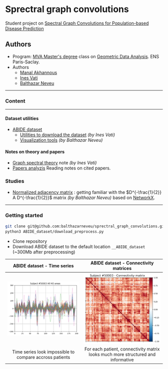 # Sprectral graph convolutions
Student project on [Spectral Graph Convolutions for Population-based Disease Prediction](https://arxiv.org/abs/1703.03020)

## Authors
- Program: [MVA Master's degree](https://www.master-mva.com/) class on [Geometric Data Analysis](https://www.jeanfeydy.com/Teaching/index.html). ENS Paris-Saclay.
- Authors
    - [Manal Akhannous](https://github.com/ManalAkh)
    - [Ines Vati](https://github.com/InesVATI)
    - [Balthazar Neveu](https://github.com/balthazarneveu)




-----------

### Content


-----------

#### Dataset utilities
- [ABIDE dataset](/ABIDE_dataset/) 
  - [Utilities to download the dataset](/ABIDE_dataset/download_preprocess.py) *(by Ines Vati)* 
  - [Visualization tools](/ABIDE_dataset/visualize_data.ipynb)  *(by Balthazar Neveu)*


#### Notes on theory and papers 
- [Graph spectral theory](/notes-on-graph-spectral-theory) note *(by Ines Vati)*
- [Papers analyzis](/notes/) Reading notes on cited papers.


### Studies
- [Normalized adjacency matrix](/studies/normalized_adjacency.py) : getting familiar with the $D^{-\frac{1}{2}} A D^{-\frac{1}{2}}$ matrix  *(by  Balthazar Neveu)* based on [NetworkX](https://networkx.org/).



-----------
### Getting started

```bash
git clone git@github.com:balthazarneveu/sprectral_graph_convolutions.git
python3 ABIDE_dataset/download_preprocess.py
```
- Clone repository
- Download ABIDE dataset to the default location `__ABIDE_dataset` (~300Mb after preprocessing)

| ABIDE dataset - Time series | ABIDE dataset - Connectivity matrices |
|:-----: |:-----:|
| ![time_series](/ABIDE_dataset/figures/separate_time_series.png) | ![connectivity_matrix](/ABIDE_dataset/figures/connectivity_matrix.png) |
| Time series look impossible to compare accross patients| For each patient, connectivity matrix looks much more structured and informative|